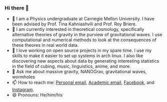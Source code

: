 ### Hi there 👋

<!--
**ChrisChoi314/chrischoi314** is a ✨ _special_ ✨ repository because its `README.md` (this file) appears on your GitHub profile.

Here are some ideas to get you started:

- 🔭 I’m currently working on ...
- 🌱 I’m currently learning ...
- 👯 I’m looking to collaborate on ...
- 🤔 I’m looking for help with ...
- 💬 Ask me about ...
- 📫 How to reach me: ...
- 😄 Pronouns: ...
- ⚡ Fun fact: ...
-->

- 🏫 I am a Physics undergraduate at Carnegie Mellon University. I have been advised by Prof. Tina Kahniashvili and Prof. Roy Briere. 
- 🔭 I am currently interested in theoretical cosmology, specifically alternative theories of gravity in the purview of gravitational waves. I use computational and numerical methods to look at the consequences of these theores in real world data.
- 🌱 I love working on open source projects in my spare time. I use my skills to make it easier to set up systems in arch linux. I also like discovering new aspects about data by generating interesting statistics in the field of cubing, music, linguistics, anime, and more.
- 💬 Ask me about massive gravity, NANOGrav, gravitational waves, wormholes
- 📫 How to reach me: [Personal email](mailto:mychoi314@gmail.com), [Academic email](mailto:minyeonc@andrew.cmu.edu), [Facebook](https://www.facebook.com/chris.choi.71/), and [Instagram](https://www.instagram.com/chrischoi314/).
- 😄 Pronouns: He/him/his
